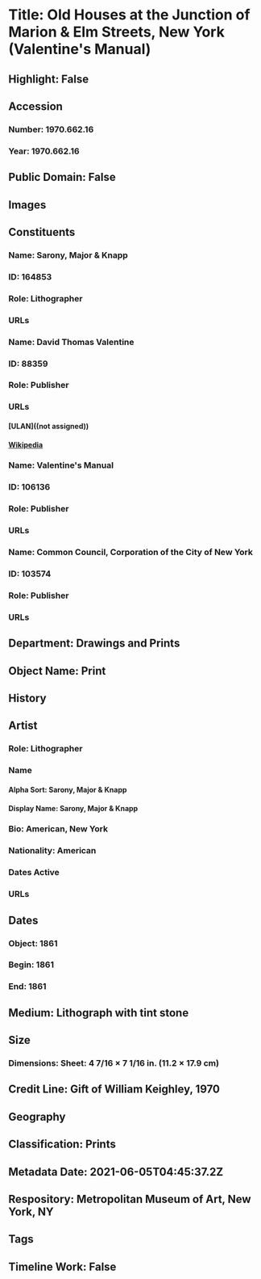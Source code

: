 # Title: Old Houses at the Junction of Marion & Elm Streets, New York (Valentine's Manual)
## Highlight: False
## Accession
### Number: 1970.662.16
### Year: 1970.662.16
## Public Domain: False
## Images
## Constituents
### Name: Sarony, Major &amp; Knapp
### ID: 164853
### Role: Lithographer
### URLs
### Name: David Thomas Valentine
### ID: 88359
### Role: Publisher
### URLs
#### [ULAN]((not assigned))
#### [Wikipedia](https://www.wikidata.org/wiki/Q94635757)
### Name: Valentine&#39;s Manual
### ID: 106136
### Role: Publisher
### URLs
### Name: Common Council, Corporation of the City of New York
### ID: 103574
### Role: Publisher
### URLs
## Department: Drawings and Prints
## Object Name: Print
## History
## Artist
### Role: Lithographer
### Name
#### Alpha Sort: Sarony, Major & Knapp
#### Display Name: Sarony, Major & Knapp
### Bio: American, New York
### Nationality: American
### Dates Active
### URLs
## Dates
### Object: 1861
### Begin: 1861
### End: 1861
## Medium: Lithograph with tint stone
## Size
### Dimensions: Sheet: 4 7/16 × 7 1/16 in. (11.2 × 17.9 cm)
## Credit Line: Gift of William Keighley, 1970
## Geography
## Classification: Prints
## Metadata Date: 2021-06-05T04:45:37.2Z
## Respository: Metropolitan Museum of Art, New York, NY
## Tags
## Timeline Work: False